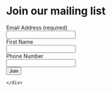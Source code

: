 <!--

Scripts:
- //s3.amazonaws.com/downloads.mailchimp.com/js/mc-validate.js
	
Javascript: (function($) {window.fnames = new Array(); window.ftypes = new Array();fnames[0]='EMAIL';ftypes[0]='email';fnames[1]='FNAME';ftypes[1]='text';fnames[2]='MMERGE2';ftypes[2]='phone';}(jQuery));var $mcj = jQuery.noConflict(true);

-->

Join our mailing list
==================

<!-- Begin MailChimp Signup Form -->
<div id="mc_embed_signup" class="container">
<form action="https://peepalfarm.us12.list-manage.com/subscribe/post?u=061933e842c04beafb3a09132&amp;id=28785f917c" method="post" id="mc-embedded-subscribe-form" name="mc-embedded-subscribe-form" class="validate" target="_blank" novalidate>

<div class="row">
	<div class="one-half column">Email Address  <span class="asterisk">(required)</div>
	<div class="one-half column"><input type="email" value="" name="EMAIL" class="required email" id="mce-EMAIL"></div>
</div>
<div class="row">
	<div class="one-half column">First Name </div>
	<div class="one-half column"><input type="text" value="" name="FNAME" class="" id="mce-FNAME"></div>
</div>
<div class="row">
	<div class="one-half column">Phone Number </div>
	<div class="one-half column"><input type="text" name="MMERGE3" class="" value="" id="mce-MMERGE3"></div>
</div>
<div id="mce-responses" class="clear">
	<div class="response" id="mce-error-response" style="display:none"></div>
	<div class="response" id="mce-success-response" style="display:none"></div>
</div><!-- real people should not fill this in and expect good things - do not remove this or risk form bot signups-->
<div style="position: absolute; left: -5000px;" aria-hidden="true"><input type="text" name="b_061933e842c04beafb3a09132_28785f917c" tabindex="-1" value=""></div>
 
 <input type="submit" value="Join" name="subscribe" id="mc-embedded-subscribe" class="button">

    </div>
</form>
</div>
<!--End mc_embed_signup-->

